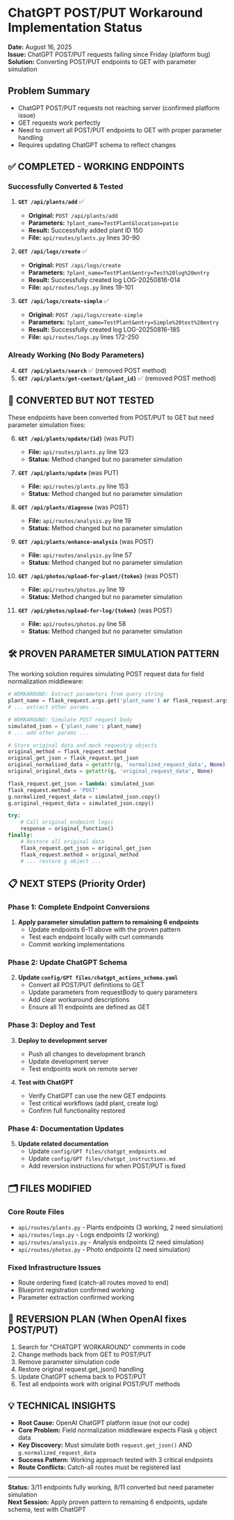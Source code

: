 # ChatGPT POST/PUT Workaround Implementation Status

**Date:** August 16, 2025  
**Issue:** ChatGPT POST/PUT requests failing since Friday (platform bug)  
**Solution:** Converting POST/PUT endpoints to GET with parameter simulation  

## Problem Summary
- ChatGPT POST/PUT requests not reaching server (confirmed platform issue)
- GET requests work perfectly 
- Need to convert all POST/PUT endpoints to GET with proper parameter handling
- Requires updating ChatGPT schema to reflect changes

## ✅ COMPLETED - WORKING ENDPOINTS

### Successfully Converted & Tested
1. **`GET /api/plants/add`** ✅
   - **Original:** `POST /api/plants/add`
   - **Parameters:** `?plant_name=TestPlant&location=patio`
   - **Result:** Successfully added plant ID 150
   - **File:** `api/routes/plants.py` lines 30-90

2. **`GET /api/logs/create`** ✅  
   - **Original:** `POST /api/logs/create`
   - **Parameters:** `?plant_name=TestPlant&entry=Test%20log%20entry`
   - **Result:** Successfully created log LOG-20250816-014
   - **File:** `api/routes/logs.py` lines 19-101

3. **`GET /api/logs/create-simple`** ✅
   - **Original:** `POST /api/logs/create-simple` 
   - **Parameters:** `?plant_name=TestPlant&entry=Simple%20test%20entry`
   - **Result:** Successfully created log LOG-20250816-185
   - **File:** `api/routes/logs.py` lines 172-250

### Already Working (No Body Parameters)
4. **`GET /api/plants/search`** ✅ (removed POST method)
5. **`GET /api/plants/get-context/{plant_id}`** ✅ (removed POST method)

## 🔄 CONVERTED BUT NOT TESTED

These endpoints have been converted from POST/PUT to GET but need parameter simulation fixes:

6. **`GET /api/plants/update/{id}`** (was PUT)
   - **File:** `api/routes/plants.py` line 123
   - **Status:** Method changed but no parameter simulation

7. **`GET /api/plants/update`** (was PUT) 
   - **File:** `api/routes/plants.py` line 153
   - **Status:** Method changed but no parameter simulation

8. **`GET /api/plants/diagnose`** (was POST)
   - **File:** `api/routes/analysis.py` line 19
   - **Status:** Method changed but no parameter simulation

9. **`GET /api/plants/enhance-analysis`** (was POST)
   - **File:** `api/routes/analysis.py` line 57
   - **Status:** Method changed but no parameter simulation

10. **`GET /api/photos/upload-for-plant/{token}`** (was POST)
    - **File:** `api/routes/photos.py` line 19
    - **Status:** Method changed but no parameter simulation

11. **`GET /api/photos/upload-for-log/{token}`** (was POST)
    - **File:** `api/routes/photos.py` line 58
    - **Status:** Method changed but no parameter simulation

## 🛠️ PROVEN PARAMETER SIMULATION PATTERN

The working solution requires simulating POST request data for field normalization middleware:

```python
# WORKAROUND: Extract parameters from query string
plant_name = flask_request.args.get('plant_name') or flask_request.args.get('Plant Name')
# ... extract other params ...

# WORKAROUND: Simulate POST request body
simulated_json = {'plant_name': plant_name}
# ... add other params ...

# Store original data and mock request/g objects
original_method = flask_request.method
original_get_json = flask_request.get_json
original_normalized_data = getattr(g, 'normalized_request_data', None)
original_original_data = getattr(g, 'original_request_data', None)

flask_request.get_json = lambda: simulated_json
flask_request.method = 'POST'
g.normalized_request_data = simulated_json.copy()
g.original_request_data = simulated_json.copy()

try:
    # Call original endpoint logic
    response = original_function()
finally:
    # Restore all original data
    flask_request.get_json = original_get_json
    flask_request.method = original_method
    # ... restore g object ...
```

## 📋 NEXT STEPS (Priority Order)

### Phase 1: Complete Endpoint Conversions
1. **Apply parameter simulation pattern to remaining 6 endpoints**
   - Update endpoints 6-11 above with the proven pattern
   - Test each endpoint locally with curl commands
   - Commit working implementations

### Phase 2: Update ChatGPT Schema  
2. **Update `config/GPT files/chatgpt_actions_schema.yaml`**
   - Convert all POST/PUT definitions to GET
   - Update parameters from requestBody to query parameters
   - Add clear workaround descriptions
   - Ensure all 11 endpoints are defined as GET

### Phase 3: Deploy and Test
3. **Deploy to development server**
   - Push all changes to development branch
   - Update development server
   - Test endpoints work on remote server

4. **Test with ChatGPT**
   - Verify ChatGPT can use the new GET endpoints
   - Test critical workflows (add plant, create log)
   - Confirm full functionality restored

### Phase 4: Documentation Updates
5. **Update related documentation**
   - Update `config/GPT files/chatgpt_endpoints.md`
   - Update `config/GPT files/chatgpt_instructions.md`
   - Add reversion instructions for when POST/PUT is fixed

## 🗂️ FILES MODIFIED

### Core Route Files
- `api/routes/plants.py` - Plants endpoints (3 working, 2 need simulation)
- `api/routes/logs.py` - Logs endpoints (2 working) 
- `api/routes/analysis.py` - Analysis endpoints (2 need simulation)
- `api/routes/photos.py` - Photo endpoints (2 need simulation)

### Fixed Infrastructure Issues
- Route ordering fixed (catch-all routes moved to end)
- Blueprint registration confirmed working
- Parameter extraction confirmed working

## 🎯 REVERSION PLAN (When OpenAI fixes POST/PUT)

1. Search for "CHATGPT WORKAROUND" comments in code
2. Change methods back from GET to POST/PUT
3. Remove parameter simulation code 
4. Restore original request.get_json() handling
5. Update ChatGPT schema back to POST/PUT
6. Test all endpoints work with original POST/PUT methods

## 💡 TECHNICAL INSIGHTS

- **Root Cause:** OpenAI ChatGPT platform issue (not our code)
- **Core Problem:** Field normalization middleware expects Flask `g` object data
- **Key Discovery:** Must simulate both `request.get_json()` AND `g.normalized_request_data`
- **Success Pattern:** Working approach tested with 3 critical endpoints
- **Route Conflicts:** Catch-all routes must be registered last

---

**Status:** 3/11 endpoints fully working, 8/11 converted but need parameter simulation  
**Next Session:** Apply proven pattern to remaining 6 endpoints, update schema, test with ChatGPT
